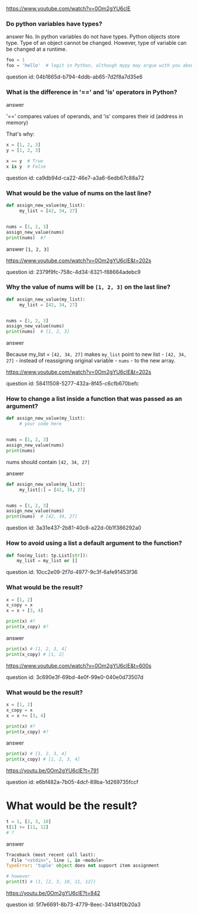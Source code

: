 https://www.youtube.com/watch?v=0Om2gYU6clE

### Do python variables have types?

answer
No. In python variables do not have types. Python objects store type. Type of an object cannot
be changed. However, type of variable can be changed at a runtime.

```python
foo = 1
foo = 'hello'  # legit in Python, although mypy may argue with you about that
```

question id: 04b1665d-b794-4ddb-ab65-7d2f8a7d35e6



### What is the difference in '==' and 'is' operators in Python?

answer

'==' compares values of operands, and 'is' compares their id (address in memory)

That's why:
```python
x = [1, 2, 3]
y = [1, 2, 3]

x == y  # True
x is y  # False
```

question id: ca9db94d-ca22-46e7-a3a6-6edb67c88a72



### What would be the value of nums on the last line?

```python
def assign_new_value(my_list):
     my_list = [42, 34, 27]


nums = [1, 2, 3]
assign_new_value(nums)
print(nums)  #?
```

answer
`[1, 2, 3]`

https://www.youtube.com/watch?v=0Om2gYU6clE&t=202s

question id: 2379f9fc-758c-4d34-8321-f88664adebc9



### Why the value of nums will be `[1, 2, 3]` on the last line?

```python
def assign_new_value(my_list):
     my_list = [42, 34, 27]


nums = [1, 2, 3]
assign_new_value(nums)
print(nums)  # [1, 2, 3]
```

answer

Because my_list = `[42, 34, 27]` makes `my_list` point to new list - `[42, 34, 27]` - instead of 
reassigning original variable - `nums` - to the new array. 

https://www.youtube.com/watch?v=0Om2gYU6clE&t=202s

question id: 58411508-5277-432a-8f45-c6cfb670befc



### How to change a list inside a function that was passed as an argument?

```python
def assign_new_value(my_list):
     # your code here


nums = [1, 2, 3]
assign_new_value(nums)
print(nums)
```

nums should contain `[42, 34, 27]` 

answer

```python
def assign_new_value(my_list):
     my_list[:] = [42, 34, 27]


nums = [1, 2, 3]
assign_new_value(nums)
print(nums)  # [42, 34, 27]
```

question id: 3a31e437-2b81-40c8-a22d-0b1f386292a0


### How to avoid using a list a default argument to the function?

```python
def foo(my_list: tp.List[str]):
    my_list = my_list or []
```

question id: 10cc2e09-2f7d-4977-9c3f-6afe91453f36


### What would be the result?

```python
x = [1, 2]
x_copy = x
x = x + [3, 4]

print(x) #?
print(x_copy) #?
```

answer
```python
print(x) # [1, 2, 3, 4]
print(x_copy) # [1, 2]
```

https://www.youtube.com/watch?v=0Om2gYU6clE&t=600s

question id: 3c690e3f-69bd-4e0f-99e0-040e0d73507d


### What would be the result?

```python
x = [1, 2]
x_copy = x
x = x += [3, 4]

print(x) #?
print(x_copy) #?
```

answer
```python
print(x) # [1, 2, 3, 4]
print(x_copy) # [1, 2, 3, 4]
```

https://youtu.be/0Om2gYU6clE?t=791

question id: e6bf482a-7b05-4dcf-89ba-1d269735fccf


# What would be the result? 

```python
t = 1, [2, 3, 10]
t[1] += [11, 12]
# ?
```

answer
```python
Traceback (most recent call last):
  File "<stdin>", line 1, in <module>
TypeError: 'tuple' object does not support item assignment

# however
print(t) # (1, [2, 3, 10, 11, 12])
```

https://youtu.be/0Om2gYU6clE?t=842

question id: 5f7e6691-8b73-4779-8eec-341d4f0b20a3
